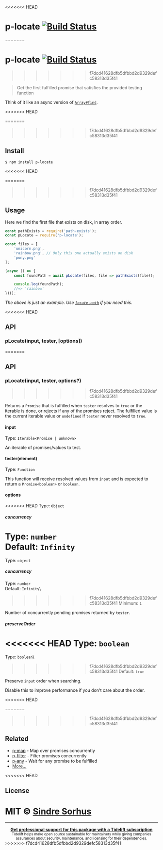 <<<<<<< HEAD
# p-locate [![Build Status](https://travis-ci.org/sindresorhus/p-locate.svg?branch=master)](https://travis-ci.org/sindresorhus/p-locate)
=======
# p-locate [![Build Status](https://travis-ci.com/sindresorhus/p-locate.svg?branch=master)](https://travis-ci.com/github/sindresorhus/p-locate)
>>>>>>> f7dcd41628dfb5dfbbd2d9329defc58313d35f41

> Get the first fulfilled promise that satisfies the provided testing function

Think of it like an async version of [`Array#find`](https://developer.mozilla.org/en/docs/Web/JavaScript/Reference/Global_Objects/Array/find).

<<<<<<< HEAD

=======
>>>>>>> f7dcd41628dfb5dfbbd2d9329defc58313d35f41
## Install

```
$ npm install p-locate
```

<<<<<<< HEAD

=======
>>>>>>> f7dcd41628dfb5dfbbd2d9329defc58313d35f41
## Usage

Here we find the first file that exists on disk, in array order.

```js
const pathExists = require('path-exists');
const pLocate = require('p-locate');

const files = [
	'unicorn.png',
	'rainbow.png', // Only this one actually exists on disk
	'pony.png'
];

(async () => {
	const foundPath = await pLocate(files, file => pathExists(file));

	console.log(foundPath);
	//=> 'rainbow'
})();
```

*The above is just an example. Use [`locate-path`](https://github.com/sindresorhus/locate-path) if you need this.*

<<<<<<< HEAD

## API

### pLocate(input, tester, [options])
=======
## API

### pLocate(input, tester, options?)
>>>>>>> f7dcd41628dfb5dfbbd2d9329defc58313d35f41

Returns a `Promise` that is fulfilled when `tester` resolves to `true` or the iterable is done, or rejects if any of the promises reject. The fulfilled value is the current iterable value or `undefined` if `tester` never resolved to `true`.

#### input

Type: `Iterable<Promise | unknown>`

An iterable of promises/values to test.

#### tester(element)

Type: `Function`

This function will receive resolved values from `input` and is expected to return a `Promise<boolean>` or `boolean`.

#### options

<<<<<<< HEAD
Type: `Object`

##### concurrency

Type: `number`<br>
Default: `Infinity`<br>
=======
Type: `object`

##### concurrency

Type: `number`\
Default: `Infinity`\
>>>>>>> f7dcd41628dfb5dfbbd2d9329defc58313d35f41
Minimum: `1`

Number of concurrently pending promises returned by `tester`.

##### preserveOrder

<<<<<<< HEAD
Type: `boolean`<br>
=======
Type: `boolean`\
>>>>>>> f7dcd41628dfb5dfbbd2d9329defc58313d35f41
Default: `true`

Preserve `input` order when searching.

Disable this to improve performance if you don't care about the order.

<<<<<<< HEAD

=======
>>>>>>> f7dcd41628dfb5dfbbd2d9329defc58313d35f41
## Related

- [p-map](https://github.com/sindresorhus/p-map) - Map over promises concurrently
- [p-filter](https://github.com/sindresorhus/p-filter) - Filter promises concurrently
- [p-any](https://github.com/sindresorhus/p-any) - Wait for any promise to be fulfilled
- [More…](https://github.com/sindresorhus/promise-fun)

<<<<<<< HEAD

## License

MIT © [Sindre Sorhus](https://sindresorhus.com)
=======
---

<div align="center">
	<b>
		<a href="https://tidelift.com/subscription/pkg/npm-p-locate?utm_source=npm-p-locate&utm_medium=referral&utm_campaign=readme">Get professional support for this package with a Tidelift subscription</a>
	</b>
	<br>
	<sub>
		Tidelift helps make open source sustainable for maintainers while giving companies<br>assurances about security, maintenance, and licensing for their dependencies.
	</sub>
</div>
>>>>>>> f7dcd41628dfb5dfbbd2d9329defc58313d35f41
